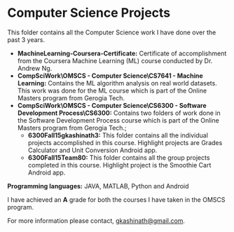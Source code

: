 # Computer Science Projects #

This folder contains all the Computer Science work I have done over the past 3 years.

- **MachineLearning-Coursera-Certificate:** Certificate of accomplishment from the Coursera Machine Learning (ML) course conducted by Dr. Andrew Ng.
- **CompSciWork\OMSCS - Computer Science\CS7641 - Machine Learning:** Contains the ML algorithm analysis on real world datasets. This work was done for the ML course which is part of the Online Masters program from Gerogia Tech.
- **CompSciWork\OMSCS - Computer Science\CS6300 - Software Development Process\CS6300:** Contains two folders of work done in the Software Development Process course which is part of the Online Masters program from Gerogia Tech.;
  - **6300Fall15gkashinath3:** This folder contains all the individual projects accomplished in this course. Highlight projects are Grades Calculator and Unit Conversion Android app.
  - **6300Fall15Team80:** This folder contains all the group projects completed in this course. Highlight project is the Smoothie Cart Android app.

**Programming languages:** JAVA, MATLAB, Python and Android

I have achieved an **A** grade for both the courses I have taken in the OMSCS program.

For more information please contact, gkashinath@gmail.com.
